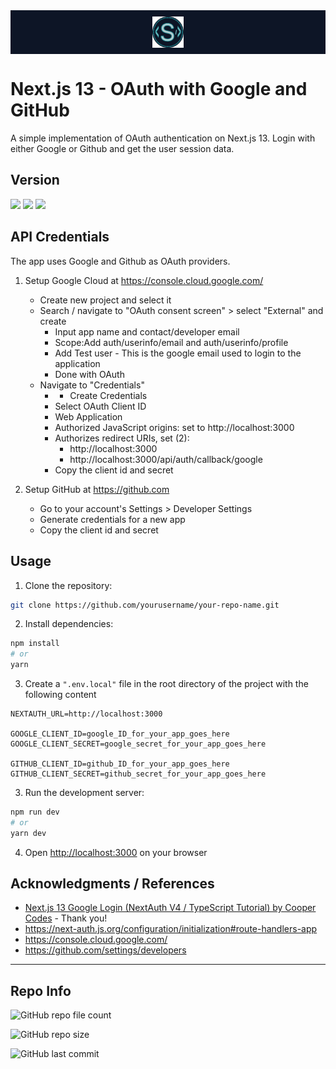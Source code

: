 



<div style="background-color: #0D1526; display: flex; justify-content: center; align-items: center; padding: 10px; margin-bottom: 10px">
  <img src="./public/cs-logo-003.png" width="50" alt="logo">
</div>

# Next.js 13 - OAuth with Google and GitHub
A simple implementation of OAuth authentication on Next.js 13. 
Login with either Google or Github and get the user session data.

## Version
![](https://img.shields.io/badge/next.js-13.3.1-orange)
![](https://img.shields.io/badge/next--auth-^4.22.1-orange)
![](https://img.shields.io/badge/react-18.2.0-blue)

## API Credentials
The app uses Google and Github as OAuth providers.
1. Setup Google Cloud at https://console.cloud.google.com/
    * Create new project and select it
    * Search / navigate to "OAuth consent screen" > select "External" and create
      * Input app name and contact/developer email
      * Scope:Add auth/userinfo/email and auth/userinfo/profile
      * Add Test user - This is the google email used to login to the application
      * Done with OAuth
    * Navigate to "Credentials"
      * + Create Credentials
      * Select OAuth Client ID 
      * Web Application
      * Authorized JavaScript origins: set to http://localhost:3000
      * Authorizes redirect URIs, set (2):
        * http://localhost:3000
        * http://localhost:3000/api/auth/callback/google
      * Copy the client id and secret

2. Setup GitHub at https://github.com
   * Go to your account's Settings > Developer Settings
   * Generate credentials for a new app
   * Copy the client id and secret


## Usage
1. Clone the repository:
```bash
git clone https://github.com/yourusername/your-repo-name.git
```
2. Install dependencies:

```bash
npm install
# or
yarn
```

3. Create a `".env.local"` file in the root directory of the project with the following content
```
NEXTAUTH_URL=http://localhost:3000

GOOGLE_CLIENT_ID=google_ID_for_your_app_goes_here
GOOGLE_CLIENT_SECRET=google_secret_for_your_app_goes_here

GITHUB_CLIENT_ID=github_ID_for_your_app_goes_here
GITHUB_CLIENT_SECRET=github_secret_for_your_app_goes_here
```

3. Run the development server:

```bash
npm run dev
# or
yarn dev
```

4. Open [http://localhost:3000](http://localhost:3000) on your browser


## Acknowledgments / References
  * [Next.js 13 Google Login (NextAuth V4 / TypeScript Tutorial) by Cooper Codes](https://www.youtube.com/watch?v=6lCXM11Tgyg) - Thank you!
  * https://next-auth.js.org/configuration/initialization#route-handlers-app
  * https://console.cloud.google.com/
  * https://github.com/settings/developers

***
## Repo Info
![GitHub repo file count](https://img.shields.io/github/directory-file-count/code-serg/oauth-next)

![GitHub repo size](https://img.shields.io/github/repo-size/code-serg/oauth-next)

![GitHub last commit](https://img.shields.io/github/last-commit/code-serg/oauth-next)

